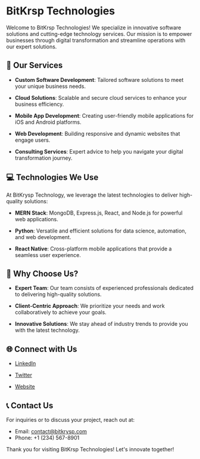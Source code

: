 # BitKrsp Technologies 

Welcome to BitKrsp Technologies! We specialize in innovative software solutions and cutting-edge technology services. Our mission is to empower businesses through digital transformation and streamline operations with our expert solutions.

## 🚀 Our Services

- **Custom Software Development**: Tailored software solutions to meet your unique business needs.

- **Cloud Solutions**: Scalable and secure cloud services to enhance your business efficiency.

- **Mobile App Development**: Creating user-friendly mobile applications for iOS and Android platforms.

- **Web Development**: Building responsive and dynamic websites that engage users.

- **Consulting Services**: Expert advice to help you navigate your digital transformation journey.

## 💻 Technologies We Use

At BitKrysp Technology, we leverage the latest technologies to deliver high-quality solutions:

- **MERN Stack**: MongoDB, Express.js, React, and Node.js for powerful web applications.

- **Python**: Versatile and efficient solutions for data science, automation, and web development.

- **React Native**: Cross-platform mobile applications that provide a seamless user experience.

## 🌟 Why Choose Us?

- **Expert Team**: Our team consists of experienced professionals dedicated to delivering high-quality solutions.

- **Client-Centric Approach**: We prioritize your needs and work collaboratively to achieve your goals.

- **Innovative Solutions**: We stay ahead of industry trends to provide you with the latest technology.

## 🌐 Connect with Us

- [LinkedIn](https://linkedin.com/company/bitkrysp)  

- [Twitter](https://twitter.com/bitkrysp)  
  
- [Website](https://bitkrysp.com)

## 📞 Contact Us

For inquiries or to discuss your project, reach out at:

- Email: contact@bitkrysp.com  
- Phone: +1 (234) 567-8901  

Thank you for visiting BitKrsp Technologies! Let's innovate together!
